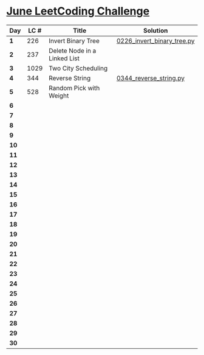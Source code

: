 # [June LeetCoding Challenge](https://leetcode.com/explore/challenge/card/june-leetcoding-challenge/)

|Day|LC #|Title|Solution|
|-|-|-|-|
| **1** | 226 | Invert Binary Tree | [0226_invert_binary_tree.py](LeetCode/0226_invert_binary_tree.py) |
| **2** | 237 | Delete Node in a Linked List | |
| **3** | 1029 | Two City Scheduling | |
| **4** | 344 | Reverse String | [0344_reverse_string.py](LeetCode/0344_reverse_string.py) |
| **5** | 528 | Random Pick with Weight | |
| **6** | | | |
| **7** | | | |
| **8** | | | |
| **9** | | | |
| **10** | | | |
| **11** | | | |
| **12** | | | |
| **13** | | | |
| **14** | | | |
| **15** | | | |
| **16** | | | |
| **17** | | | |
| **18** | | | |
| **19** | | | |
| **20** | | | |
| **21** | | | |
| **22** | | | |
| **23** | | | |
| **24** | | | |
| **25** | | | |
| **26** | | | |
| **27** | | | |
| **28** | | | |
| **29** | | | |
| **30** | | | |